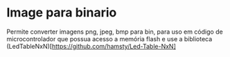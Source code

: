 # Image para binario

Permite converter imagens png, jpeg, bmp para bin, para uso em código de microcontrolador que possua acesso a memória flash e use a biblioteca (LedTableNxN)[https://github.com/hamsty/Led-Table-NxN]